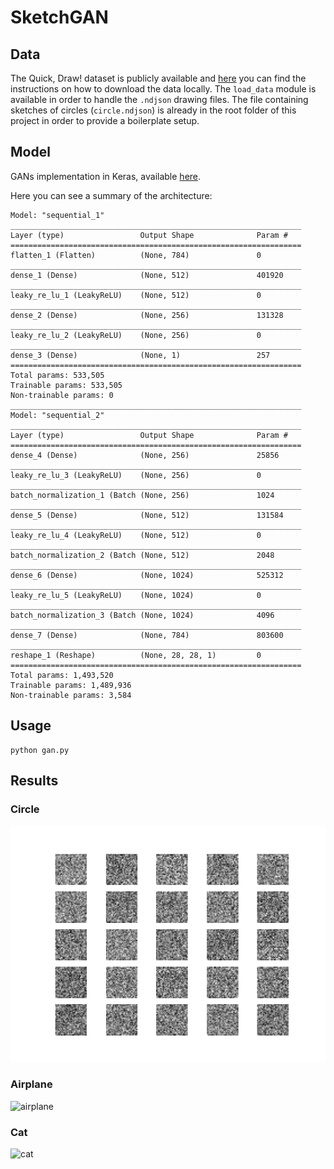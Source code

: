 # SketchGAN

## Data
The Quick, Draw! dataset is publicly available and [here](https://github.com/googlecreativelab/quickdraw-dataset#get-the-data) you can find the instructions on how to download the data locally. The `load_data` module is available in order to handle the `.ndjson` drawing files. The file containing sketches of circles (`circle.ndjson`) is already in the root folder of this project in order to provide a boilerplate setup.

## Model

GANs implementation in Keras, available [here](https://github.com/eriklindernoren/Keras-GAN/blob/master/gan/gan.py). 

Here you can see a summary of the architecture:

```
Model: "sequential_1"
_________________________________________________________________
Layer (type)                 Output Shape              Param #   
=================================================================
flatten_1 (Flatten)          (None, 784)               0         
_________________________________________________________________
dense_1 (Dense)              (None, 512)               401920    
_________________________________________________________________
leaky_re_lu_1 (LeakyReLU)    (None, 512)               0         
_________________________________________________________________
dense_2 (Dense)              (None, 256)               131328    
_________________________________________________________________
leaky_re_lu_2 (LeakyReLU)    (None, 256)               0         
_________________________________________________________________
dense_3 (Dense)              (None, 1)                 257       
=================================================================
Total params: 533,505
Trainable params: 533,505
Non-trainable params: 0
_________________________________________________________________
Model: "sequential_2"
_________________________________________________________________
Layer (type)                 Output Shape              Param #   
=================================================================
dense_4 (Dense)              (None, 256)               25856     
_________________________________________________________________
leaky_re_lu_3 (LeakyReLU)    (None, 256)               0         
_________________________________________________________________
batch_normalization_1 (Batch (None, 256)               1024      
_________________________________________________________________
dense_5 (Dense)              (None, 512)               131584    
_________________________________________________________________
leaky_re_lu_4 (LeakyReLU)    (None, 512)               0         
_________________________________________________________________
batch_normalization_2 (Batch (None, 512)               2048      
_________________________________________________________________
dense_6 (Dense)              (None, 1024)              525312    
_________________________________________________________________
leaky_re_lu_5 (LeakyReLU)    (None, 1024)              0         
_________________________________________________________________
batch_normalization_3 (Batch (None, 1024)              4096      
_________________________________________________________________
dense_7 (Dense)              (None, 784)               803600    
_________________________________________________________________
reshape_1 (Reshape)          (None, 28, 28, 1)         0         
=================================================================
Total params: 1,493,520
Trainable params: 1,489,936
Non-trainable params: 3,584
```

## Usage

```
python gan.py
```

## Results

### Circle
![circle](docs/circle.gif)

### Airplane
![airplane](docs/airplane.gif)

### Cat
![cat](docs/cat.gif)
